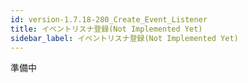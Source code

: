```yaml
---
id: version-1.7.18-280_Create_Event_Listener
title: イベントリスナ登録(Not Implemented Yet)
sidebar_label: イベントリスナ登録(Not Implemented Yet)
---
```



準備中


